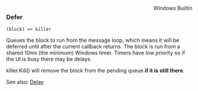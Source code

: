 <div style="float:right"><span class="builtin">Windows Builtin</span></div>

### Defer

``` suneido
(block) => killer
```

Queues the block to run from the message loop, which means it will be deferred until after the current callback returns. The block is run from a shared 10ms (the minimum) Windows timer. Timers have low priority so if the UI is busy there may be delays.

killer.Kill() will remove the block from the pending queue **if it is still there**.


See also:
[Delay](<Delay.md>)
